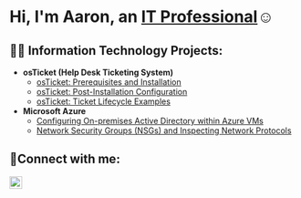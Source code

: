 <h1>Hi, I'm Aaron, an <a href="https://linkedin.com/in/Josh">IT Professional</a>☺</h1>

<h2>👨‍💻 Information Technology Projects:</h2>

- <b>osTicket (Help Desk Ticketing System)</b>
  - [osTicket: Prerequisites and Installation](https://github.com/AaronGuajardo2/osticket-prereqs)
  - [osTicket: Post-Installation Configuration](https://github.com/AaronGuajardo2/oS-ticket-Post-Install-Config)
  - [osTicket: Ticket Lifecycle Examples](https://github.com/AaronGuajardo2/Ticket-LifeCycle)
- <b>Microsoft Azure</b>
  - [Configuring On-premises Active Directory within Azure VMs](https://github.com/AaronGuajardo2/Configuring-Active-Directory)
  - [Network Security Groups (NSGs) and Inspecting Network Protocols](https://github.com/AaronGuajardo2/Azure-Network-Protocols)

<h2>🤳Connect with me:</h2>

[<img align="left" alt="Josh | LinkedIn" width="22px" src="https://cdn.jsdelivr.net/npm/simple-icons@v3/icons/linkedin.svg" />][linkedin]

[linkedin]: www.linkedin.com/in/aaron-guajardo2


